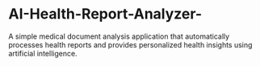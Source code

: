 # AI-Health-Report-Analyzer-
A simple medical document analysis application that automatically processes health reports and provides personalized health insights using artificial intelligence.
